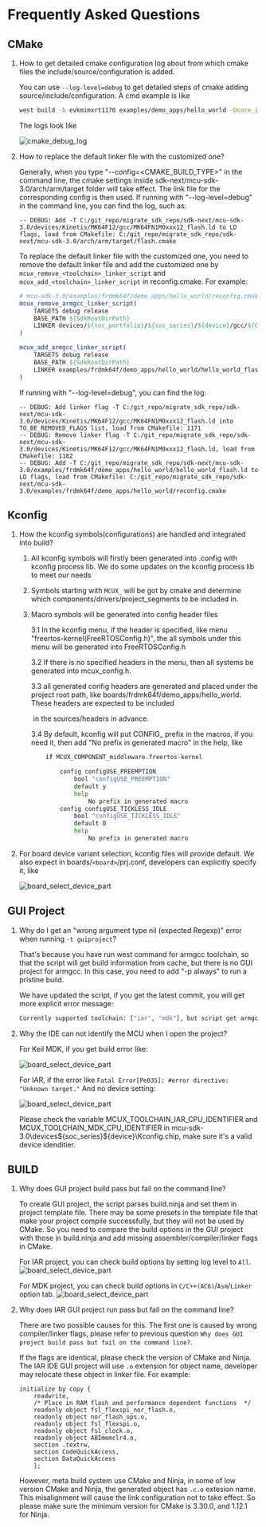 # Frequently Asked Questions

## CMake

1. How to get detailed cmake configuration log about from which cmake files the include/source/configuration is added.

   You can use `--log-level=debug` to get detailed steps of cmake adding source/include/configuration. A cmd example is like

   ```bash
   west build -b evkmimxrt1170 examples/demo_apps/hello_world -Dcore_id=cm4 --log-level=debug
   ```

   The logs look like

   ![cmake_debug_log](./_doc/cmake_debug_log.PNG)

2. How to replace the default linker file with the customized one?

   Generally, when you type "--config=<CMAKE_BUILD_TYPE>" in the command line, the cmake settings inside sdk-next/mcu-sdk-3.0/arch/arm/target folder will take effect. The link file for the corresponding config is then used.
   If running with "--log-level=debug" in the command line, you can find the log, such as:
   ```text
   -- DEBUG: Add -T C:/git_repo/migrate_sdk_repo/sdk-next/mcu-sdk-3.0/devices/Kinetis/MK64F12/gcc/MK64FN1M0xxx12_flash.ld to LD flags, load from CMakefile: C:/git_repo/migrate_sdk_repo/sdk-next/mcu-sdk-3.0/arch/arm/target/flash.cmake
   ```

   To replace the default linker file with the customized one, you need to remove the default linker file and add the customized one by `mcux_remove_<toolchain>_linker_script` and `mcux_add_<toolchain>_linker_script` in reconfig.cmake.
   For example:
   ```cmake
   # mcu-sdk-3.0/examples/frdmk64f/demo_apps/hello_world/reconfig.cmake
   mcux_remove_armgcc_linker_script(
       TARGETS debug release
       BASE_PATH ${SdkRootDirPath}
       LINKER devices/${soc_portfolio}/${soc_series}/${device}/gcc/${CONFIG_MCUX_TOOLCHAIN_LINKER_DEVICE_PREFIX}_flash.ld
   )

   mcux_add_armgcc_linker_script(
       TARGETS debug release
       BASE_PATH ${SdkRootDirPath}
       LINKER examples/frdmk64f/demo_apps/hello_world/hello_world_flash.ld
   )
   ```
   If running with "--log-level=debug", you can find the log:
   ```text
   -- DEBUG: Add linker flag -T C:/git_repo/migrate_sdk_repo/sdk-next/mcu-sdk-3.0/devices/Kinetis/MK64F12/gcc/MK64FN1M0xxx12_flash.ld into TO_BE_REMOVED_FLAGS list, load from CMakefile: 1171
   -- DEBUG: Remove linker flag -T C:/git_repo/migrate_sdk_repo/sdk-next/mcu-sdk-3.0/devices/Kinetis/MK64F12/gcc/MK64FN1M0xxx12_flash.ld, load from CMakefile: 1182
   -- DEBUG: Add -T C:/git_repo/migrate_sdk_repo/sdk-next/mcu-sdk-3.0/examples/frdmk64f/demo_apps/hello_world/hello_world_flash.ld to LD flags, load from CMakefile: C:/git_repo/migrate_sdk_repo/sdk-next/mcu-sdk-3.0/examples/frdmk64f/demo_apps/hello_world/reconfig.cmake
   ```

## Kconfig

1. How the kconfig symbols(configurations) are handled and integrated into build?

   1. All kconfig symbols will firstly been generated into .config with kconfig process lib. We do some updates on the kconfig process lib to meet our needs

   2. Symbols starting with `MCUX_` will be got by cmake and determine which components/drivers/project_segments to be included in.

   3. Macro symbols will be generated into config header files

        3.1 In the kconfig menu, if the header is specified, like menu "freertos-kernel(FreeRTOSConfig.h)", the all symbols under this menu will be generated into FreeRTOSConfig.h

        3.2 If there is no specified headers in the menu, then all systems be generated into mcux_config.h.

        3.3 all generated config headers are generated and placed under the project root path, like boards/frdmk64f/demo_apps/hello_world. These headers are expected to be included

        ​    in the sources/headers in advance.

        3.4 By default, kconfig will put CONFIG_ prefix in the macros, if you need it, then add "No prefix in generated macro" in the help, like

        ```bash
            if MCUX_COMPONENT_middleware.freertos-kernel

                config configUSE_PREEMPTION
                    bool "configUSE_PREEMPTION"
                    default y
                    help
                        No prefix in generated macro
                config configUSE_TICKLESS_IDLE
                    bool "configUSE_TICKLESS_IDLE"
                    default 0
                    help
                        No prefix in generated macro
        ```

2. For board device variant selection, kconfig files will provide default. We also expect in boards/`<board>`/prj.conf, developers can explicitly specify it, like

   ![board_select_device_part](./_doc/board_select_device_part.PNG)

## GUI Project

1. Why do I get an "wrong argument type nil (expected Regexp)" error when running `-t guiproject`?

   That's because you have run west command for armgcc toolchain, so that the script will get build information from cache, but there is no GUI project for armgcc. In this case, you need to add "-p always" to run a pristine build.

   We have updated the script, if you get the latest commit, you will get more explicit error message:

   ```bash
   Currently supported toolchain: ["iar", "mdk"], but script get armgcc, please check --toolchain in west command, or try run with -p always to prevent setting by cache.
   ```

2. Why the IDE can not identify the MCU when I open the project?

    For Keil MDK, if you get build error like:

    ![board_select_device_part](./_doc/gui_project_mdk_device_not_found.png)

    For IAR, if the error like `Fatal Error[Pe035]: #error directive: "Unknown target."` And no device setting:

    ![board_select_device_part](./_doc/gui_project_undefined_device.png)

    Please check the variable MCUX_TOOLCHAIN_IAR_CPU_IDENTIFIER and MCUX_TOOLCHAIN_MDK_CPU_IDENTIFIER in mcu-sdk-3.0\devices\${soc_series}\${device}\Kconfig.chip, make sure it's a valid device idenditier. 

## BUILD

1. Why does GUI project build pass but fail on the command line?

    To create GUI project, the script parses build.ninja and set them in project template file. There may be some presets in the template file that make your project compile successfully, but they will not be used by CMake. So you need to compare the build options in the GUI project with those in build.ninja and add missing assembler/compiler/linker flags in CMake.

    For IAR project, you can check build options by setting log level to `All`.
    ![board_select_device_part](./_doc/IAR_GUI_all_build_option.png)

    For MDK project, you can check build options in  `C/C++(AC6)`/`Asm`/`Linker`  option tab.
    ![board_select_device_part](./_doc/MDK_GUI_all_build_option.png)

2. Why does IAR GUI project run pass but fail on the command line?

    There are two possible causes for this. The first one is caused by wrong compiler/linker flags, please refer to previous question `Why does GUI project build pass but fail on the command line?`.

    If the flags are identical, please check the version of CMake and Ninja. The IAR IDE GUI project will use `.o` extension for object name, developer may relocate these object in linker file. For example:
    ```
    initialize by copy {
        readwrite,
        /* Place in RAM flash and performance dependent functions  */
        readonly object fsl_flexspi_nor_flash.o,
        readonly object nor_flash_ops.o,
        readonly object fsl_flexspi.o,
        readonly object fsl_clock.o,
        readonly object ABImemclr4.o,
        section .textrw,
        section CodeQuickAccess,
        section DataQuickAccess
        };
    ```
    However, meta build system use CMake and Ninja, in some of low version CMake and Ninja, the generated object has `.c.o` extesion name. This misalignment will cause the link configuration not to take effect. So please make sure the minimum version for CMake is 3.30.0, and 1.12.1 for Ninja.